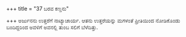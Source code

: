 +++
title = "37 ಬರವ ಕಣ್ಡನು"

+++
ಅರ್ಜುನನು ಉತ್ತರೆಗೆ ನಾಟ್ಯಾಚಾರ್ಯ. ಆತನು ಉತ್ತರೆಯನ್ನು ಮಗಳಂತೆ ಪ್ರೀತಿಯಿಂದ ನೋಡಿಕೊಂಡು ಬಂದಿದ್ದರಿಂದ ಅವಳಿಗೆ ಅವನಲ್ಲಿ ತುಂಬ ಸಲಿಗೆ ಬೆಳೆದಿತ್ತು.